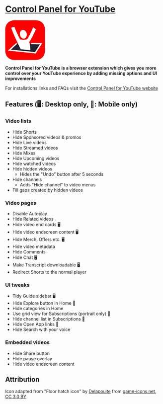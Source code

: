 # [Control Panel for YouTube](https://jbscript.dev/control-panel-for-youtube)

[![](icons/icon128.png)](https://jbscript.dev/control-panel-for-youtube)

**Control Panel for YouTube is a browser extension which gives you more control over your YouTube experience by adding missing options and UI improvements**

For installations links and FAQs visit the [Control Panel for YouTube website](https://jbscript.dev/control-panel-for-youtube)

## Features (🖥️: Desktop only, 📱: Mobile only)

### Video lists

- Hide Shorts
- Hide Sponsored videos & promos
- Hide Live videos
- Hide Streamed videos
- Hide Mixes
- Hide Upcoming videos
- Hide watched videos
- Hide hidden videos
  - Hides the "Undo" button after 5 seconds
- Hide channels
  - Adds "Hide channel" to video menus
- Fill gaps created by hidden videos

### Video pages

- Disable Autoplay
- Hide Related videos
- Hide video end cards 🖥️
- Hide video endscreen content 🖥️
- Hide Merch, Offers etc. 🖥️
- Hide video metadata
- Hide Comments
- Hide Chat 🖥️
- Make Transcript downloadable 🖥️
- Redirect Shorts to the normal player

### UI tweaks

- Tidy Guide sidebar 🖥️
- Hide Explore button in Home 📱
- Hide categories in Home
- Use grid view for Subscriptions (portrait only) 📱
- Hide channel list in Subscriptions 📱
- Hide Open App links 📱
- Hide Search with your voice

### Embedded videos

- Hide Share button
- Hide pause overlay
- Hide video endscreen content

## Attribution

Icon adapted from "Floor hatch icon" by [Delapouite](https://delapouite.com/) from [game-icons.net](https://game-icons.net), [CC 3.0 BY](https://creativecommons.org/licenses/by/3.0/)
